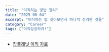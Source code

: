 ```yaml
---
title: "이직하는 방법 정리"
date: "2025-08-04"
excerpt: "이직하는 법 찾아보면서 하나씩 정리한 것들"
category: "Career"
tags: ["이직성공하자!"]
---
```


- [잡플래닛 이직 자료](https://www.jobplanet.co.kr/contents/news-7528/%EC%B2%AB%20%EC%9D%B4%EC%A7%81%EC%9D%B4%EB%9D%BC%20%EB%A7%89%EB%A7%89%ED%95%A0%20%EB%95%8C%20%EC%9D%B4%EA%B2%83%EB%A7%8C%20%EB%94%B0%EB%9D%BC%ED%95%98%EC%84%B8%EC%9A%94?utm_source=email&utm_medium=newsletter&utm_campaign=250804)